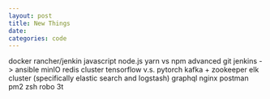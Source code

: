 ```yaml
---
layout: post
title: New Things
date:
categories: code
---
```

docker
rancher/jenkin
javascript
node.js
yarn vs npm
advanced git
jenkins -> ansible
minIO
redis cluster
tensorflow v.s. pytorch
kafka + zookeeper
elk cluster (specifically elastic search and logstash)
graphql
nginx
postman
pm2
zsh
robo 3t
